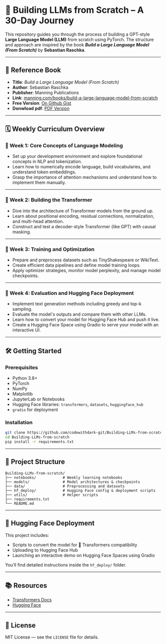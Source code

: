 # 🧠 Building LLMs from Scratch – A 30-Day Journey

This repository guides you through the process of building a GPT-style **Large Language Model (LLM)** from scratch using PyTorch. The structure and approach are inspired by the book ***Build a Large Language Model (From Scratch)*** by **Sebastian Raschka**.

---

## 📘 Reference Book

* **Title**: *Build a Large Language Model (From Scratch)*
* **Author**: Sebastian Raschka
* **Publisher**: Manning Publications
* **Link**: [manning.com/books/build-a-large-language-model-from-scratch](https://www.manning.com/books/build-a-large-language-model-from-scratch)
* **Free Version**: [On Github Gist](https://gist.github.com/codewithdark-git/e204e6c06546f652e76ced9d479d914e)
* **Donwload pdf**: [PDF Version](https://raw.github.com/codewithdark-git/Building-LLMs-from-scratch/379208ccc204218f0ffc9114464b36d96a97505e/Building%20LLMs%20From%20Scratch.pdf)
---

## 🗓️ Weekly Curriculum Overview

### 🔹 Week 1: Core Concepts of Language Modeling

* Set up your development environment and explore foundational concepts in NLP and tokenization.
* Learn how to numerically encode language, build vocabularies, and understand token embeddings.
* Grasp the importance of attention mechanisms and understand how to implement them manually.

---

### 🔹 Week 2: Building the Transformer

* Dive into the architecture of Transformer models from the ground up.
* Learn about positional encoding, residual connections, normalization, and multi-head attention.
* Construct and test a decoder-style Transformer (like GPT) with causal masking.

---

### 🔹 Week 3: Training and Optimization

* Prepare and preprocess datasets such as TinyShakespeare or WikiText.
* Create efficient data pipelines and define model training loops.
* Apply optimizer strategies, monitor model perplexity, and manage model checkpoints.

---

### 🔹 Week 4: Evaluation and Hugging Face Deployment

* Implement text generation methods including greedy and top-k sampling.
* Evaluate the model's outputs and compare them with other LLMs.
* Learn how to convert your model for Hugging Face Hub and push it live.
* Create a Hugging Face Space using Gradio to serve your model with an interactive UI.

---

## 🛠️ Getting Started

### Prerequisites

* Python 3.8+
* PyTorch
* NumPy
* Matplotlib
* JupyterLab or Notebooks
* Hugging Face libraries: `transformers`, `datasets`, `huggingface_hub`
* `gradio` for deployment

### Installation

```bash
git clone https://github.com/codewithdark-git/Building-LLMs-from-scratch.git
cd Building-LLMs-from-scratch
pip install -r requirements.txt
```

---

## 📁 Project Structure

```
Building-LLMs-from-scratch/
├── notebooks/            # Weekly learning notebooks
├── models/               # Model architectures & checkpoints
├── data/                 # Preprocessing and datasets
├── hf_deploy/            # Hugging Face config & deployment scripts
├── utils/                # Helper scripts
├── requirements.txt
└── README.md
```

---

## 🚀 Hugging Face Deployment

This project includes:

* Scripts to convert the model for 🤗 Transformers compatibility
* Uploading to Hugging Face Hub
* Launching an interactive demo on Hugging Face Spaces using Gradio

You’ll find detailed instructions inside the `hf_deploy/` folder.

---

## 📚 Resources

* [Transformers Docs](https://huggingface.co/docs/transformers)
* [Hugging Face](https://huggingface.co)

---

## 📄 License

MIT License — see the `LICENSE` file for details.
